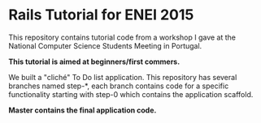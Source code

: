 # Rails Tutorial for ENEI 2015

This repository contains tutorial code from a workshop I gave at the National
Computer Science Students Meeting in Portugal. 

**This tutorial is aimed at beginners/first commers.**

We built a "cliché" To Do list application. This repository has several branches
named step-\*, each branch contains code for a specific functionality starting
with step-0 which contains the application scaffold. 

**Master contains the final application code.**
